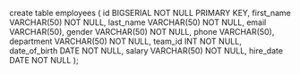 create table employees (
	id BIGSERIAL NOT NULL PRIMARY KEY,
	first_name VARCHAR(50) NOT NULL,
	last_name VARCHAR(50) NOT NULL,
	email VARCHAR(50),
	gender VARCHAR(50) NOT NULL,
	phone VARCHAR(50),
	department VARCHAR(50) NOT NULL,
	team_id INT NOT NULL,
	date_of_birth DATE NOT NULL,
	salary VARCHAR(50) NOT NULL,
	hire_date DATE NOT NULL
);